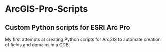 # ArcGIS-Pro-Scripts
<h2>Custom Python scripts for ESRI Arc Pro</h2>

My first attempts at creating Python scripts for ArcGIS to automate creation of fields and domains in a GDB.
